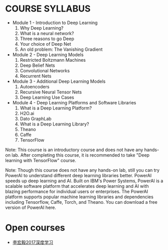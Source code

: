 
# COURSE SYLLABUS
* Module 1 - Introduction to Deep Learning
    1. Why Deep Learning?
    2. What is a neural network?
    3. Three reasons to go Deep
    4. Your choice of Deep Net
    5. An old problem: The Vanishing Gradient
* Module 2 - Deep Learning Models
    1. Restricted Boltzmann Machines
    2. Deep Belief Nets
    3. Convolutional Networks
    4. Recurrent Nets
* Module 3 - Additional Deep Learning Models
    1. Autoencoders
    2. Recursive Neural Tensor Nets
    3. Deep Learning Use Cases
* Module 4 - Deep Learning Platforms and Software Libraries
    1. What is a Deep Learning Platform?
    2. H2O.ai
    3. Dato GraphLab
    4. What is a Deep Learning Library?
    5. Theano
    6. Caffe
    7. TensorFlow
 

Note: This course is an introductory course and does not have any hands-on lab. After completing this course, it is recommended to take "Deep learning with TensorFlow" course. 

Note: Though this course does not have any hands-on lab, still you can try PowerAI to understand different deep learning libraries better. PowerAI speeds up deep learning and AI. Built on IBM's Power Systems, PowerAI is a scalable software platform that accelerates deep learning and AI with blazing performance for individual users or enterprises. The PowerAI platform supports popular machine learning libraries and dependencies including Tensorflow, Caffe, Torch, and Theano. You can download a free version of PowerAI here.



# Open courses
* [李宏毅2017深度学习](https://www.bilibili.com/video/av9770302?from=search&seid=8726738433477857991)

